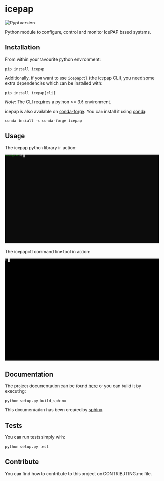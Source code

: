 # icepap

![Pypi version][pypi]

Python module to configure, control and monitor IcePAP based systems.


## Installation

From within your favourite python environment:

```console
pip install icepap
```

Additionally, if you want to use `icepapctl` (the icepap CLI), you need some
extra dependencies which can be installed with:

```console
pip install icepap[cli]
```

*Note:* The CLI requires a python >= 3.6 environment.

icepap is also available on [conda-forge](https://github.com/conda-forge/icepap-feedstock).
You can install it using [conda](https://docs.conda.io):

```console
conda install -c conda-forge icepap
```

## Usage

The icepap python library in action:

![spec in action](./demo.svg)

The icepapctl command line tool in action:

![spec in action](./icepapctl.svg)

## Documentation

The project documentation can be found [here](https://alba-synchrotron.github.io/pyIcePAP-doc) or you can build it by executing:
```console
python setup.py build_sphinx
```

This documentation has been created by [sphinx](http://www.sphinx-doc.org/en/stable/).

## Tests

You can run tests simply with:
```console
python setup.py test
```

## Contribute

You can find how to contribute to this project on CONTRIBUTING.md file.


[pypi]: https://img.shields.io/pypi/pyversions/icepap.svg
